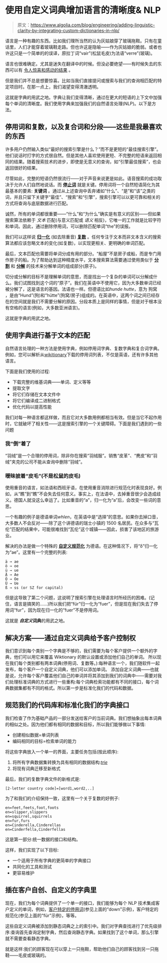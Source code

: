 # 使用自定义词典增加语言的清晰度& NLP

> 原文：<https://www.algolia.com/blog/engineering/adding-linguistic-clarity-by-integrating-custom-dictionaries-in-nlp/>

语言是一种有趣的东西。比如我们理所当然的认为灰姑娘穿了玻璃拖鞋。只有在童话里，人们才能穿着玻璃鞋走路。但也许这是隐喻——作为灰姑娘的脆弱。或者也许这只是一个简单的[](https://writinginmargins.weebly.com/home/cinderellas-shoes-glass-or-fur)的误译，原拉丁词“vair”(松鼠毛皮)为法语“verre”(玻璃)。

语言也很难确定。尤其是迷失在翻译中的时候。但没必要绝望——有时候失去的东西可以有 [令人惊喜和感动的结果](https://www.newyorker.com/books/page-turner/lost-in-translation-what-the-first-line-of-the-stranger-should-be) 。

但是我们并不总是想要惊喜。比如当我们直接提问或搜索与我们的查询相匹配的特定项目时。在那一点上，我们渴望变得清澈透明。

这就是字典的用武之地。字典让我们变得清晰，通过在更大的短语的上下文中加强每个单词的清晰度。我们使用字典来加强我们的自然语言处理(NLP)。以下是方法。

## [](#stop-words-and-plurals-and-compounds-and-segments-%e2%80%93%c2%a0-these-are-a-few-of-my-favorite-things)停用词和复数，以及复合词和分段——这些是我最喜欢的东西

许多用户仍然输入类似“最好的搜索引擎是什么？”而不是更短的“最佳搜索引擎”。他们说话时打字的方式很自然。但是其他人喜欢使用更短、不完整的短语来返回相同的结果。随着搜索技术的进步，即使是无意义的查询，如“引擎最佳搜索”，也会返回很好的结果。

尽管如此，完整的短语仍然很流行——对于声音来说更是如此。语音搜索的成功取决于允许人们自然地说话。而 [**停止词**](https://www.algolia.com/doc/guides/solutions/ecommerce/business-users/initial-configuration/language-settings/#configuring-stop-words) 就是关键。停用词将一个自然短语简化为其最基本的要素: **关键词** 。通过从上述查询中丢弃诸如“什么”、“是”和“该”之类的词，并且只留下关键字“最佳”、“搜索”和“引擎”，搜索引擎可以以更可靠和相关的方式将查询与底层数据进行匹配。

诚然，所有的单词都很重要——“什么”和“为什么”确实是有意义的区别——但如果搜索算法依赖于 *文本* 匹配(与意义匹配或 *语义* 相反)，它唯一的工作就是比较字符和单词。因此，通过删除停用词，可以删除匹配单词“the”的误报。

我们可以这样说 [**归一化**](https://www.algolia.com/doc/guides/managing-results/optimize-search-results/handling-natural-languages-nlp/in-depth/normalization/#what-is-normalization) (如去除重音) [**复数**](https://www.algolia.com/doc/guides/managing-results/optimize-search-results/handling-natural-languages-nlp/in-depth/language-specific-configurations/#ignoring-plurals-and-other-alternative-forms) 。任何专注于文本而非文本含义的搜索算法都应该忽略文本的变化(如复数)，以实现更相关、更明确的单词匹配。

最后，文本匹配也需要将单词分成有用的部分。“船屋”不是房子或船，而是专门用作房子的船。为了帮助达到这种精度水平，文本搜索算法需要通过使用类似于 [**分割**](https://www.algolia.com/doc/guides/managing-results/optimize-search-results/handling-natural-languages-nlp/in-depth/language-specific-configurations/#words-segmentation) 和 [**分解**](https://www.algolia.com/doc/guides/managing-results/optimize-search-results/handling-natural-languages-nlp/in-depth/language-specific-configurations/#splitting-compound-words) 的技术来分解单词的组成部分(原子)。

切分或分解的目标不是理解单词的意思，而是找出一个复杂的单词可以分解成什么。我们试图找到这个词的“原子”。我们在英语中不使用它，因为大多数单词已经被分解了，这是语言的基因。法语也一样。但德语比如*hunde hutte*，意为 狗窝 ，是由“Hund”(狗)和“hütte”(狗窝/房子)组成的。在英语中，这两个词之间已经存在的空间就是我们不需要分解的原因。分段本质上是同样的事情，但是对于根本没有空格的语言(例如，大多数亚洲语言)。

这就是字典的用武之地。

## [](#using-dictionaries-for-text-based-matching)使用字典进行基于文本的匹配

自然语言处理的一种方法是使用字典，例如停用词字典、复数字典和复合词字典。例如，您可以解析从[wikitionary](https://www.wiktionary.org/)下载的停用词列表，不仅是英语，还有许多其他语言。

下面是我们使用的过程:

*   下载完整的维基词典——单词、定义等等
*   提取文字
*   将它们存储在文本文件中
*   将它们编译成二进制格式
*   优化代码以提高性能

我们对每一种语言都这样做，而且它对大多数用例都相当有效。但是当它不起作用时，它就破坏了相关性——这是搜索引擎的一个关键障碍。下面是我们遇到的一些问题

### [](#i%e2%80%99m-%e2%80%9cdown%e2%80%9d-with-relevance)**我“倒”着了**

“羽绒”是一个合理的停用词，除非你在搜索“羽绒服”。销售“皮革”、“麂皮”和“羽绒”夹克的公司不能从查询中删除“羽绒”。

### [](#ambiguity-cloaked-in-%e2%80%9cfur%e2%80%9d-not-squirrel-fur)**暧昧披着“皮毛”(不是松鼠的皮毛)**

使用重音的语言，如法语和西班牙语，在使用重音消除进行规范化时表现良好。例如，从“瞧”到“瞧”不会失去任何意义。事实上，在法语中，去掉重音很少会造成歧义。德国人就没这么幸运了。比如重音的“a”，归一化为“a”后，会改变一些词的意思。

一个有趣的例子是德语单词*whlen*，在英语中是“选择”的意思。如果你去掉口音，大多数人不会反对——除了这个讲德语的瑞士小镇的 1500 名居民。在众多与“瓦伦”匹配的结果中，可能很难找到“瓦伦”这个城镇——因此，损害了该地区的旅游业。

解决的办法是做一个特殊的 [**自定义规范化**](https://www.algolia.com/doc/api-reference/api-parameters/customNormalization/) 为德语。在这种情况下，将“δ”归一化为“ae”。这里有一个完整的列表:

```
ä → ae
ö → oe
ü → ue
Ä → Ae
Ö → Oe
Ü → Ue
ß → ss (or SZ for capital)

```

但是这导致了第二个问题，这说明了搜索引擎在处理语言时所经历的困难。(记住，语言是搞笑的……)所以我们把“für”归一化为“fuer”，但是现在我们失去了停用词“fur”，因为现在归一化的“fuer”不是停用词。

这就是 ***自定义*词典**的用武之地。

## [](#the-solution-%e2%80%93-giving-customers-control-with-custom-dictionaries)解决方案——通过自定义词典给予客户控制权

我们意识到每个类别一个字典是不够的，我们需要为每个客户提供一个额外的字典，他们可以用它来覆盖 Wiktionary 的默认设置或添加他们自己的单词。 所以现在我们每个类别都有两本词典(停用词、复数等。):每种语言一个，我们随软件一起发布，每个客户一个自定义词典，他们可以添加单词。 添加自定义词典——也就是说，允许每个客户覆盖他们自己的单词并将其添加到我们的词典中——需要对我们处理标准词典的方式进行一些重构:每个词典检索功能都有不同的接口，每个词典数据集都有不同的格式。所以第一步是标准化我们的代码和数据。

## [](#normalizing-our-codebase-and-standardizing-our-dictionaries-interface)规范我们的代码库和标准化我们的字典接口

我们检查了作为基础产品的一部分发送给客户的当前词典。我们想抽象出每本词典的相似之处。因为他们都有相同的数据和目标，所以我们能够做以下事情:

*   创建相似数据=单词列表
*   编码相同的目标=检索单词的能力

将这些字典放入一个单一的界面，主要任务包括(按此顺序):

1.  将所有字典数据集转换为具有相同的数据结构:[*trie*](https://en.wikipedia.org/wiki/Trie)
2.  将现有词典迁移至新格式

最后，我们的复数字典文件的新格式是:

```
[2-letter country code]=[word1,word2,..]

```

为了和我们的介绍保持一致，这里有一个关于复数的好例子:

```
en=feet,feets,foot,foots
en=slipper,slippers
en=squirrel,squirrels
en=fur,furs
en=Cinderella,Cinderellas
en=Cinderfella,Cinderfellas

```

这是第一部分:统一数据的接口和结构。

这样，我们实现了以下目标:

*   一个适用于所有字典的更简单的字典接口
*   共同化的工具和测试
*   更容易维护

## [](#plugging-in-customer-created-custom-dictionaries)插在客户自创、自定义的字典里

现在，我们为每个词典提供了一个单一的接口，我们能够为每个 NLP 技术集成客户定义的单词，例如，[客户特定的停用词](https://www.algolia.com/doc/guides/managing-results/optimize-search-results/handling-natural-languages-nlp/how-to/customize-stop-words/#creating-your-own-custom-stop-word-dictionary)(参见上面的“down”示例)，客户特定的规范化(参见上面的“für”示例)，等等。

这些自定义词典被添加到静态词典之上的索引中。我们对字典查找进行了优先级排序:查询首先查询定制字典，然后查询静态字典。如果找到了这个单词，那么引擎就不需要查看静态字典。

就是这样:我们的顾客现在可以穿上一只拖鞋，帮助他们自己的顾客找到另一只拖鞋——毛皮或玻璃的。
